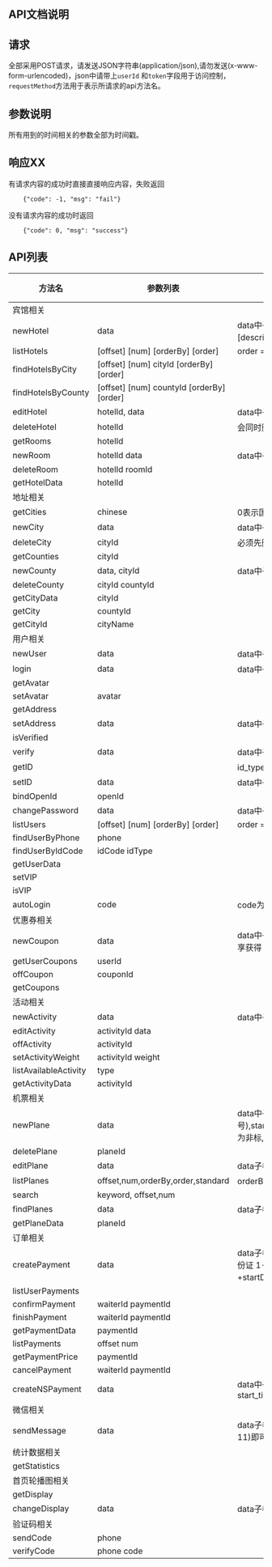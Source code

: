 ## API文档说明

## 请求

全部采用POST请求，请发送JSON字符串(application/json),请勿发送(x-www-form-urlencoded)，json中请带上`userId`
和`token`字段用于访问控制，`requestMethod`方法用于表示所请求的api方法名。

## 参数说明

所有用到的时间相关的参数全部为时间戳。

## 响应XX

有请求内容的成功时直接直接响应内容，失败返回
```
    {"code": -1, "msg": "fail"}
```
没有请求内容的成功时返回
```
    {"code": 0, "msg": "success"}
```

## API列表

| 方法名 | 参数列表 | 备注 | 测试状态 |
|---|---|---|---|
| 宾馆相关 | | | |
| newHotel | data | data中子参数有：name, address, [star], [remarks], images, cityId, countyId, phone, [type], [description], images为图片url数组，json字符串 | OK |
| listHotels | [offset] [num] [orderBy] [order] | order = asc \| desc | OK |
| findHotelsByCity | [offset] [num] cityId [orderBy] [order] | | OK |
| findHotelsByCounty | [offset] [num] countyId [orderBy] [order] | | OK |
| editHotel | hotelId, data | data中子参数与创建时相同 | OK |
| deleteHotel | hotelId | 会同时删掉所有房型 | OK |
| getRooms | hotelId | | OK |
| newRoom | hotelId data | data中子参数有：name, image, description, price | OK |
| deleteRoom | hotelId roomId | | OK |
| getHotelData | hotelId | | TEST |
| 地址相关 | | | |
| getCities | chinese | 0表示国际 1表示国内 | OK |
| newCity | data | data中子参数有：name, chinese, letter(首字母) | OK |
| deleteCity | cityId | 必须先删除该城市下所有旅馆机票和区才能删除该城市 | OK |
| getCounties | cityId | | OK |
| newCounty | data, cityId | data中子参数有：name, letter | OK |
| deleteCounty | cityId countyId | | OK |
| getCityData | cityId | | OK |
| getCity | countyId | | OK |
| getCityId | cityName | | OK |
| 用户相关 | | | |
| newUser | data | data中子参数有：username, password, level, [inviterId] | OK |
| login | data | data中子参数有：username, password | OK |
| getAvatar | | | OK |
| setAvatar | avatar | | OK |
| getAddress | | | OK |
| setAddress | data | data中子参数为: cityId, countyId | OK |
| isVerified | | | OK |
| verify | data | data中子参数为：realname, phone | OK |
| getID | | id_type: 0为身份证 1为护照 | OK |
| setID | data | data中子参数为：idType, idCode | OK |
| bindOpenId | openId | | OK |
| changePassword | data | data中子参数为：oldPassword, newPassword | OK |
| listUsers | [offset] [num] [orderBy] [order] | order = asc \| desc | OK |
| findUserByPhone | phone | | OK |
| findUserByIdCode | idCode idType | | OK |
| getUserData | | | OK |
| setVIP | | | OK |
| isVIP | | | OK |
| autoLogin | code | code为微信自动跳转获取到的code | OK |
| 优惠券相关 | | | |
| newCoupon | data | data中子参数为：discount, minPrice, [startTime], endTime, type(0 新用户注册获得 1 老用户分享获得 -1 已下架) | OK |
| getUserCoupons | userId | | OK |
| offCoupon | couponId | | OK |
| getCoupons | | | OK |
| 活动相关 | | | |
| newActivity | data | data中子参数为：name, description, image, oldPrice, price | OK |
| editActivity | activityId data | | OK |
| offActivity | activityId | | OK |
| setActivityWeight | activityId weight | | OK |
| listAvailableActivity | type | | OK |
| getActivityData | activityId | | OK |
| 机票相关 | | | |
| newPlane | data | data中子参数为：flight_number(航班号),start_city_id,start_airport,end_city_id,end_airport,start_time,end_time,remarks,standard(1为非标,0为标准),type(该字段代表舱型),price(总价),tax(税费) | OK |
| deletePlane | planeId | | OK |
| editPlane | data | data子参数比newPlane多一个plane_id | OK |
| listPlanes | offset,num,orderBy,order,standard | orderBy可选参数为start_city_id,start_time,order(asc或者desc),standard(0或1)| OK |
| search | keyword, offset,num | | OK |
| findPlanes | data | data子参数为start_city_id,end_city_id,start_date,offset,num| OK |
| getPlaneData | planeId | | OK |
| 订单相关 | | | |
| createPayment | data | data子参数为：userId, standard(0-半标 1-非标), type(0-机票 1-酒店 2-活动), idType(0-身份证 1-护照), idCode, sex, contact, phone, name, planeId(飞机)/hotelId(酒店)+roomId(酒店）+startDate(酒店)+endDate(酒店)/activityId(活动） | OK |
| listUserPayments | | | OK |
| confirmPayment | waiterId paymentId | | OK |
| finishPayment | waiterId paymentId | | OK |
| getPaymentData | paymentId | | OK |
| listPayments | offset num | | OK |
| getPaymentPrice | paymentId | | OK |
| cancelPayment | waiterId paymentId | | OK |
| createNSPayment | data | data中子参数为：userId, idType, idCode, sex, contact, phone, name, start_city, end_city, start_time, end_time, price, tax, flight_number, start_airport, end_airport | OK |
| 微信相关 | | | |
| sendMessage | data | data子参数为：content, url(点击跳转链接), template_id(参见微信后台对应列表，发送编号(1-11)即可) | OK |
| 统计数据相关 | | | |
| getStatistics | | | OK |
| 首页轮播图相关 | | | |
| getDisplay | | | OK |
| changeDisplay | data | data子参数为：path, state（1显示0隐藏）,href, image_id） | OK |
| 验证码相关 | | | |
| sendCode | phone | | TEST |
| verifyCode | phone code | | TEST |
